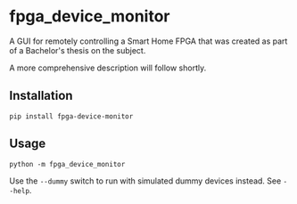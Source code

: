 # fpga_device_monitor
A GUI for remotely controlling a Smart Home FPGA that was created as part of a Bachelor's thesis on the subject.

A more comprehensive description will follow shortly.

## Installation
```
pip install fpga-device-monitor
```

## Usage
```
python -m fpga_device_monitor
```

Use the `--dummy` switch to run with simulated dummy devices instead. See `--help`.